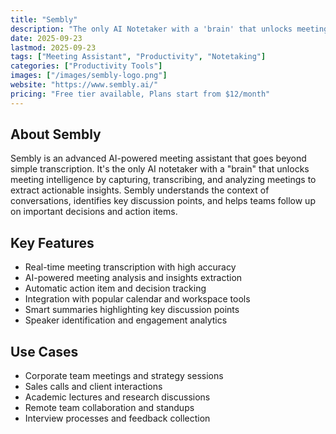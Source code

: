 ```yaml
---
title: "Sembly"
description: "The only AI Notetaker with a 'brain' that unlocks meeting intelligence."
date: 2025-09-23
lastmod: 2025-09-23
tags: ["Meeting Assistant", "Productivity", "Notetaking"]
categories: ["Productivity Tools"]
images: ["/images/sembly-logo.png"]
website: "https://www.sembly.ai/"
pricing: "Free tier available, Plans start from $12/month"
---
```


## About Sembly

Sembly is an advanced AI-powered meeting assistant that goes beyond simple transcription. It's the only AI notetaker with a "brain" that unlocks meeting intelligence by capturing, transcribing, and analyzing meetings to extract actionable insights. Sembly understands the context of conversations, identifies key discussion points, and helps teams follow up on important decisions and action items.

## Key Features

- Real-time meeting transcription with high accuracy
- AI-powered meeting analysis and insights extraction
- Automatic action item and decision tracking
- Integration with popular calendar and workspace tools
- Smart summaries highlighting key discussion points
- Speaker identification and engagement analytics

## Use Cases

- Corporate team meetings and strategy sessions
- Sales calls and client interactions
- Academic lectures and research discussions
- Remote team collaboration and standups
- Interview processes and feedback collection